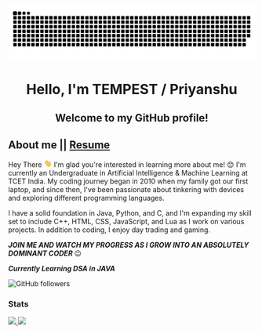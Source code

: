 <img src="https://github.com/xoTEMPESTox/xoTEMPESTox/blob/main/Resources/img/grid-snake.svg" />
  <h1 align="center">
    Hello, I'm TEMPEST / Priyanshu
  </h1>
  <h2 align="center">
    Welcome to my GitHub profile!
  </h2>
  
  <h2>
    About me || <a href="https://priyanshu123sah.hackerresume.io/a39dcdba-5339-4315-a6a4-2640dca226f7" target="_blank">Resume</a>
  </h2>
  
Hey There <img src="https://github.com/xoTEMPESTox/xoTEMPESTox/blob/4808de23623b6a14a1035959a556e52ab427aef3/Resources/img/waving.gif" alt="Hello" width="auto" height="16px">
I'm glad you're interested in learning more about me! 😊 I'm currently an Undergraduate in Artificial Intelligence & Machine Learning at TCET India. My coding journey began in 2010 when my family got our first laptop, and since then, I've been passionate about tinkering with devices and exploring different programming languages.

I have a solid foundation in Java, Python, and C, and I'm expanding my skill set to include C++, HTML, CSS, JavaScript, and Lua as I work on various projects. In addition to coding, I enjoy day trading and gaming.

<i><b> JOIN ME AND WATCH MY PROGRESS AS I GROW INTO AN ABSOLUTELY DOMINANT CODER </b></i> 😉

<i><b>Currently Learning DSA in JAVA</b></i>

![GitHub followers](https://img.shields.io/github/followers/xoTEMPESTox?label=Follow&style=social)

<!--
Need more customization with social link + Buttons for language I use 
![Visitors](https://visitor-badge.glitch.me/badge?page_id=gamer301)
-->


### Stats
<a href="https://github.com/gamer301">
  <img height="180em" src="https://github-readme-stats-eight-theta.vercel.app/api?username=xoTEMPESTox&show_icons=true&theme=radical&include_all_commits=true&count_private=true"/>
  <img height="180em" src="https://github-readme-stats-eight-theta.vercel.app/api/top-langs/?username=xoTEMPESTox&layout=compact&langs_count=8&theme=radical"/>
</a>
